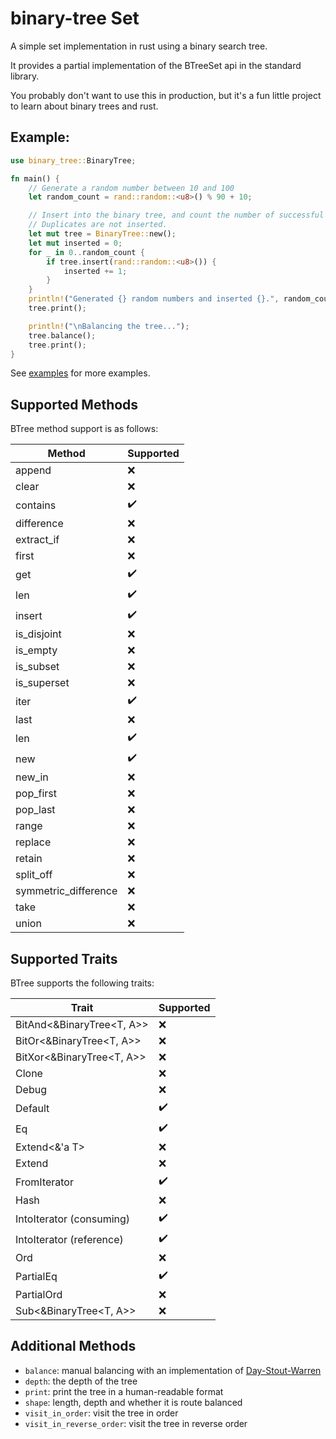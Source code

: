 # binary-tree Set

A simple set implementation in rust using a binary search tree.

It provides a partial implementation of the BTreeSet api in the standard library.

You probably don't want to use this in production, but it's a fun little project to learn about binary trees and rust.

## Example:

```rust
use binary_tree::BinaryTree;

fn main() {
    // Generate a random number between 10 and 100
    let random_count = rand::random::<u8>() % 90 + 10;

    // Insert into the binary tree, and count the number of successful insertions.
    // Duplicates are not inserted.
    let mut tree = BinaryTree::new();
    let mut inserted = 0;
    for _ in 0..random_count {
        if tree.insert(rand::random::<u8>()) {
            inserted += 1;
        }
    }
    println!("Generated {} random numbers and inserted {}.", random_count, inserted);
    tree.print();

    println!("\nBalancing the tree...");
    tree.balance();
    tree.print();
}
```

See [examples](examples) for more examples.

## Supported Methods

BTree method support is as follows:

| Method               | Supported |
|----------------------|----------|
| append               | ❌ |
| clear                | ❌|
| contains             | ✔️|
| difference           | ❌|
| extract_if           | ❌|
| first                | ❌|
| get                  | ✔️|
| len                  | ✔️|
| insert               | ✔️|
| is_disjoint          | ❌|
| is_empty             | ❌|
| is_subset            | ❌|
| is_superset          | ❌|
| iter                 | ✔️|
| last                 | ❌|
| len                  | ✔️|
| new                  | ✔️|
| new_in               | ❌|
| pop_first            | ❌|
| pop_last             | ❌|
| range                | ❌|
| replace              | ❌|
| retain               | ❌|
| split_off            | ❌|
| symmetric_difference | ❌|
| take                 | ❌|
| union                | ❌|

## Supported Traits

BTree supports the following traits:

| Trait                     | Supported |
|---------------------------|-----------|
| BitAnd<&BinaryTree<T, A>> | ❌         |
| BitOr<&BinaryTree<T, A>>  | ❌         |
| BitXor<&BinaryTree<T, A>> | ❌         |
| Clone                     | ❌         |
| Debug                     | ❌         |
| Default                   | ✔️        |
| Eq                        | ✔️        |
| Extend<&'a T>             | ❌         |
| Extend<T>                 | ❌         |
| FromIterator<T>           | ✔️        |
| Hash                      | ❌         |
| IntoIterator (consuming)  | ✔️        |
| IntoIterator (reference)  | ✔️        |
| Ord                       | ❌         |
| PartialEq                 | ✔️        |
| PartialOrd                | ❌         |
| Sub<&BinaryTree<T, A>>    | ❌         |

## Additional Methods

- `balance`: manual balancing with an implementation
  of [Day-Stout-Warren](https://en.wikipedia.org/wiki/Day%E2%80%93Stout%E2%80%93Warren_algorithm)
- `depth`: the depth of the tree
- `print`: print the tree in a human-readable format
- `shape`: length, depth and whether it is route balanced
- `visit_in_order`: visit the tree in order
- `visit_in_reverse_order`: visit the tree in reverse order



